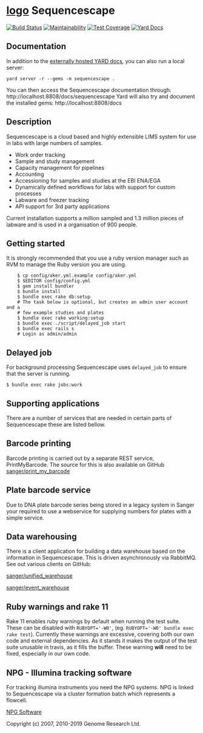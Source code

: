 [logo]: https://github.com/sanger/sequencescape/raw/next_release/app/assets/images/sequencescape.gif

[logo] Sequencescape
=============
[![Build Status](https://travis-ci.org/sanger/sequencescape.svg?branch=next_release)](https://travis-ci.org/sanger/sequencescape)
[![Maintainability](https://api.codeclimate.com/v1/badges/2e3913c21e32b86511e4/maintainability)](https://codeclimate.com/github/sanger/sequencescape/maintainability)
[![Test Coverage](https://api.codeclimate.com/v1/badges/2e3913c21e32b86511e4/test_coverage)](https://codeclimate.com/github/sanger/sequencescape/test_coverage)
[![Yard Docs](http://img.shields.io/badge/yard-docs-blue.svg)](https://www.rubydoc.info/github/sanger/sequencescape)

Documentation
-------------
In addition to the [externally hosted YARD docs](https://www.rubydoc.info/github/sanger/sequencescape), you can also run a local server:

```
yard server -r --gems -m sequencescape .
```

You can then access the Sequencescape documentation through: http://localhost:8808/docs/sequencescape
Yard will also try and document the installed gems: http://localhost:8808/docs

Description
-----------

Sequencescape is a cloud based and highly extensible LIMS system for use in labs with
large numbers of samples.

 * Work order tracking
 * Sample and study management
 * Capacity management for pipelines
 * Accounting
 * Accessioning for samples and studies at the EBI ENA/EGA
 * Dynamically defined workflows for labs with support for custom processes
 * Labware and freezer tracking
 * API support for 3rd party applications

Current installation supports a million sampled and 1.3 million pieces
of labware and is used in a organisation of 900 people.


Getting started
---------------
It is strongly recommended that you use a ruby version manager such as RVM to
manage the Ruby version you are using.

```
    $ cp config/aker.yml.example config/aker.yml
    $ $EDITOR config/config.yml
    $ gem install bundler
    $ bundle install
    $ bundle exec rake db:setup
    # The task below is optional, but creates an admin user account and a
    # few example studies and plates
    $ bundle exec rake working:setup
    $ bundle exec ./script/delayed_job start
    $ bundle exec rails s
    # Login as admin/admin
```

Delayed job
-----------

For background processing Sequencescape uses `delayed_job` to ensure
that the server is running.

```
$ bundle exec rake jobs:work
```

Supporting applications
-----------------------

There are a number of services that are needed in certain parts
of Sequencescape these are listed bellow.


Barcode printing
----------------

Barcode printing is carried out by a separate REST service, PrintMyBarcode. The source
for this is also available on GitHub [sanger/print\_my\_barcode](https://github.com/sanger/print_my_barcode)

Plate barcode service
---------------------

Due to DNA plate barcode series being stored in a legacy system
in Sanger your required to use a webservice for supplying numbers
for plates with a simple service.


Data warehousing
----------------

There is a client application for building a data warehouse based
on the information in Sequencescape. This is driven asynchronously via RabbitMQ.
See out various clients on GitHub:

[sanger/unified\_warehouse](https://github.com/sanger/unified_warehouse)

[sanger/event\_warehouse](https://github.com/sanger/event_warehouse)


Ruby warnings and rake 11
-------------------------

Rake 11 enables ruby warnings by default when running the test suite. These can
be disabled with `RUBYOPT='-W0'`, (eg. `RUBYOPT='-W0' bundle exec rake test`).
Currently these warnings are excessive, covering both our own code and external
dependencies. As it stands it makes the output of the test suite unusable in
travis, as it fills the buffer. These warning **will** need to be fixed, especially
in our own code.

NPG - Illumina tracking software
--------------------------------

For tracking illumina instruments you need the NPG systems.
NPG is linked to Sequencescape via a cluster formation batch
which represents a flowcell.

[NPG Software](http://www.sanger.ac.uk/resources/software/npg/)


Copyright (c) 2007, 2010-2019  Genome Research Ltd.
